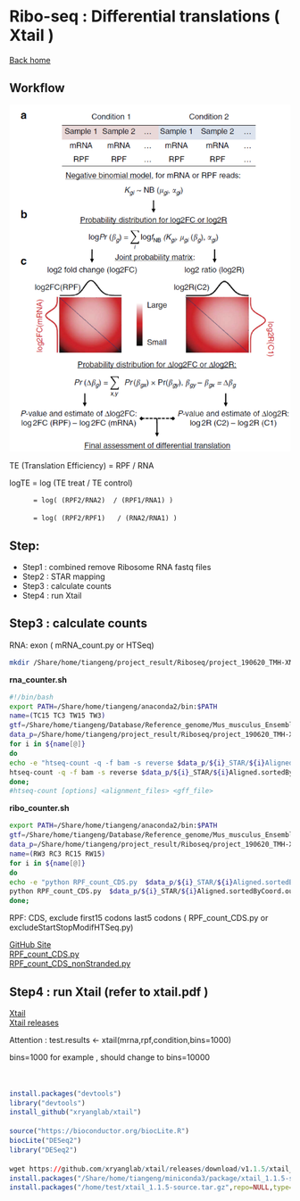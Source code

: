 # Ribo-seq : Differential translations ( Xtail )
[Back home](../README.md)

## Workflow
![Workflow](../image/a2.te.png)

TE (Translation Efficiency) = RPF / RNA

logTE = log (TE treat / TE control) 

          = log( (RPF2/RNA2)  / (RPF1/RNA1) )               

          = log( (RPF2/RPF1)   / (RNA2/RNA1) )

## Step:

* Step1 :  combined remove Ribosome RNA fastq files
* Step2 :  STAR mapping
* Step3 :  calculate counts
* Step4 :  run Xtail

## Step3 :  calculate counts   
RNA:  exon  ( mRNA_count.py  or HTSeq)  
```sh
mkdir /Share/home/tiangeng/project_result/Riboseq/project_190620_TMH-XNN/counter

```
**rna_counter.sh**
```sh
#!/bin/bash
export PATH=/Share/home/tiangeng/anaconda2/bin:$PATH
name=(TC15 TC3 TW15 TW3)
gtf=/Share/home/tiangeng/Database/Reference_genome/Mus_musculus_Ensembl_GRCm38_star_genome-index/Mus_musculus.GRCm38.95.gtf
data_p=/Share/home/tiangeng/project_result/Riboseq/project_190620_TMH-XNN/STAR
for i in ${name[@]}
do 
echo -e "htseq-count -q -f bam -s reverse $data_p/${i}_STAR/${i}Aligned.sortedByCoord.out.bam ${gtf} > ${i}.count";
htseq-count -q -f bam -s reverse $data_p/${i}_STAR/${i}Aligned.sortedByCoord.out.bam ${gtf} > ${i}.count;
done;
#htseq-count [options] <alignment_files> <gff_file>
```

**ribo_counter.sh**
```sh
export PATH=/Share/home/tiangeng/anaconda2/bin:$PATH
gtf=/Share/home/tiangeng/Database/Reference_genome/Mus_musculus_Ensembl_GRCm38_star_genome-index/Mus_musculus.GRCm38.95.gtf
data_p=/Share/home/tiangeng/project_result/Riboseq/project_190620_TMH-XNN/STAR
name=(RW3 RC3 RC15 RW15)
for i in ${name[@]}
do 
echo -e "python RPF_count_CDS.py  $data_p/${i}_STAR/${i}Aligned.sortedByCoord.out.bam ${gtf} > ${i}.count";
python RPF_count_CDS.py  $data_p/${i}_STAR/${i}Aligned.sortedByCoord.out.bam ${gtf} > ${i}.count;
done;

```

RPF:  CDS, exclude first15 codons last5 codons  ( RPF_count_CDS.py or excludeStartStopModifHTSeq.py)  

[GitHub Site](https://github.com/zhengtaoxiao/RPF-count-CDS)  
[RPF_count_CDS.py](RPF_count_CDS.py)  
[RPF_count_CDS_nonStranded.py](RPF_count_CDS_nonStranded.py)  

## Step4 :  run Xtail  (refer to xtail.pdf )

[Xtail](https://github.com/xryanglab/xtail)   
[Xtail releases](https://github.com/xryanglab/xtail/releases)

Attention : test.results <- xtail(mrna,rpf,condition,bins=1000)  

bins=1000 for example , should change to bins=10000  

```R


install.packages("devtools")
library("devtools")
install_github("xryanglab/xtail")

source("https://bioconductor.org/biocLite.R")
biocLite("DESeq2")
library("DESeq2")

wget https://github.com/xryanglab/xtail/releases/download/v1.1.5/xtail_1.1.5-source.tar.gz
install.packages("/Share/home/tiangeng/miniconda3/package/xtail_1.1.5-source.tar.gz",repo=NULL,type="source")
install.packages("/home/test/xtail_1.1.5-source.tar.gz",repo=NULL,type="source")
```






